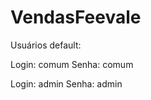 # VendasFeevale

Usuários default:

  Login: comum<space><space>
  Senha: comum<space><space>
  
  Login: admin
  Senha: admin
